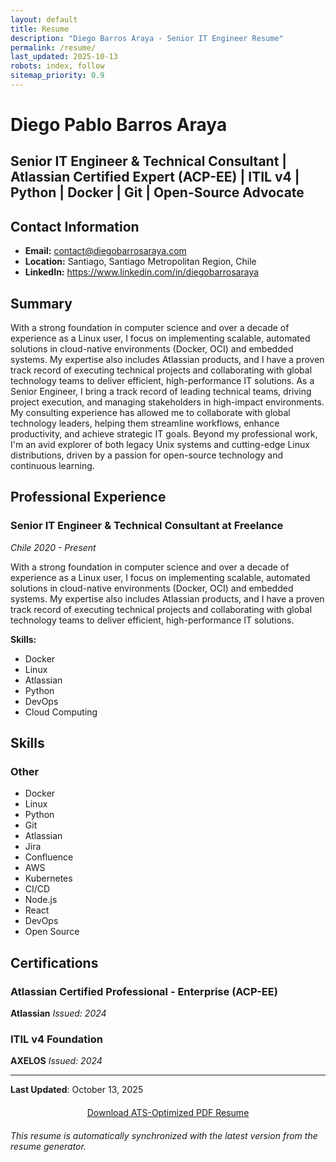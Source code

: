```yaml
---
layout: default
title: Resume
description: "Diego Barros Araya - Senior IT Engineer Resume"
permalink: /resume/
last_updated: 2025-10-13
robots: index, follow
sitemap_priority: 0.9
---
```


# Diego Pablo Barros Araya
## Senior IT Engineer & Technical Consultant | Atlassian Certified Expert (ACP-EE) | ITIL v4 | Python | Docker | Git | Open-Source Advocate

## Contact Information
- **Email:** contact@diegobarrosaraya.com
- **Location:** Santiago, Santiago Metropolitan Region, Chile
- **LinkedIn:** https://www.linkedin.com/in/diegobarrosaraya

## Summary
With a strong foundation in computer science and over a decade of experience as a Linux user, I focus on implementing scalable, automated solutions in cloud-native environments (Docker, OCI) and embedded systems. My expertise also includes Atlassian products, and I have a proven track record of executing technical projects and collaborating with global technology teams to deliver efficient, high-performance IT solutions. As a Senior Engineer, I bring a track record of leading technical teams, driving project execution, and managing stakeholders in high-impact environments. My consulting experience has allowed me to collaborate with global technology leaders, helping them streamline workflows, enhance productivity, and achieve strategic IT goals. Beyond my professional work, I'm an avid explorer of both legacy Unix systems and cutting-edge Linux distributions, driven by a passion for open-source technology and continuous learning.

## Professional Experience
### Senior IT Engineer & Technical Consultant at Freelance
*Chile*
*2020 - Present*

With a strong foundation in computer science and over a decade of experience as a Linux user, I focus on implementing scalable, automated solutions in cloud-native environments (Docker, OCI) and embedded systems. My expertise also includes Atlassian products, and I have a proven track record of executing technical projects and collaborating with global technology teams to deliver efficient, high-performance IT solutions.

**Skills:**
- Docker
- Linux
- Atlassian
- Python
- DevOps
- Cloud Computing

## Skills
### Other
- Docker
- Linux
- Python
- Git
- Atlassian
- Jira
- Confluence
- AWS
- Kubernetes
- CI/CD
- Node.js
- React
- DevOps
- Open Source

## Certifications
### Atlassian Certified Professional - Enterprise (ACP-EE)
**Atlassian**
*Issued: 2024*

### ITIL v4 Foundation
**AXELOS**
*Issued: 2024*

---

**Last Updated**: October 13, 2025

<div style="text-align: center; margin: 20px 0;">
<a href="https://raw.githubusercontent.com/DiegoBarrosA/diego-barros-resume-generator/main/docs/resume.pdf" 
   class="btn btn-primary" 
   target="_blank" 
   rel="noopener"
   download="diego-barros-resume.pdf">
   <i class="fa-solid fa-file-pdf"></i> Download ATS-Optimized PDF Resume
</a>
</div>

*This resume is automatically synchronized with the latest version from the resume generator.*

